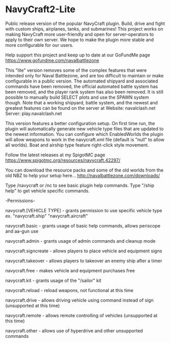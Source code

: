 # NavyCraft2-Lite
Public release version of the popular NavyCraft plugin. Build, drive and fight with custom ships, airplanes, tanks, and submarines! This project works on making NavyCraft more user-friendly and open for server-operators to apply to their own server. We hope to make the plugin more stable and more configurable for our users.

Help support this project and keep up to date at our GoFundMe page
https://www.gofundme.com/navalbattlezone

This "lite" version removes some of the complex features that were intended only for Naval Battlezone, and are too difficult to maintain or make configurable in a public version. The automated shipyard and associated commands have been removed, the official automated battle system has been removed, and the player rank system has also been removed. It is still possible to manually build SELECT plots and use the SPAWN system though. Note that a working shipyard, battle system, and the newest and greatest features can be found on the server at
Website: navalclash.net
Server: play.navalclash.net

This version features a better configuration setup. On first time run, the plugin will automatically generate new vehicle type files that are updated to the newest information. You can configure which EnabledWorlds the plugin will allow weapons to work in the navycraft.xml file (default is "null" to allow all worlds). Boat and airship type feature right-click style movement.

Follow the latest releases at my SpigotMC page
https://www.spigotmc.org/resources/navycraft.42297/

You can download the resource packs and some of the old worlds from the old NBZ to help your setup here...
http://navalbattlezone.com/downloads/

Type /navycraft or /nc to see basic plugin help commands. Type "/ship help" to get vehicle specific commands.

-Permissions-

navycraft.[VEHICLE TYPE]  - grants permission to use specific vehicle type ex. "navycraft.ship" "navycraft.aircraft"

navycraft.basic - grants usage of basic help commands, allows periscope and aa-gun use

navycraft.admin - grants usage of admin commands and cleanup mode

navycraft.signcreate - allows players to place vehicle and equipment signs

navycraft.takeover - allows players to takeover an enemy ship after a timer

navycraft.free - makes vehicle and equipment purchases free


navycraft.kit - grants usage of the "/sailor" kit

navycraft.reload - reload weapons, not functional at this time

navycraft.drive - allows driving vehicle using command instead of sign (unsupported at this time)

navycraft.remote - allows remote controlling of vehicles (unsupported at this time)

navycraft.other - allows use of hyperdrive and other unsupported commands
